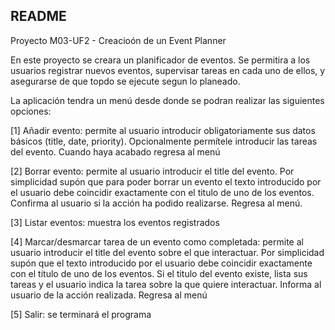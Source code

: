 ## README

Proyecto  M03-UF2 - Creacioón de un Event Planner

En este proyecto se creara un planificador de eventos.
Se permitira a los usuarios registrar nuevos eventos, supervisar tareas en cada uno de ellos, y asegurarse de que topdo se ejecute segun lo planeado.

La aplicación tendra un menú desde donde se podran realizar las siguientes opciones:

[1] Añadir evento: permite al usuario introducir obligatoriamente sus datos básicos (title, date, priority).
Opcionalmente permítele introducir las tareas del evento. Cuando haya acabado regresa al menú


[2] Borrar evento: permite al usuario introducir el title del evento. Por simplicidad supón que para poder
borrar un evento el texto introducido por el usuario debe coincidir exactamente con el titulo de uno de los
eventos. Confirma al usuario si la acción ha podido realizarse. Regresa al menú.

[3] Listar eventos: muestra los eventos registrados

[4] Marcar/desmarcar tarea de un evento como completada: permite al usuario introducir el title del
evento sobre el que interactuar. Por simplicidad supón que el texto introducido por el usuario debe
coincidir exactamente con el titulo de uno de los eventos. Si el titulo del evento existe, lista sus tareas
y el usuario indica la tarea sobre la que quiere interactuar. Informa
al usuario de la acción realizada. Regresa al menú

[5] Salir: se terminará el programa